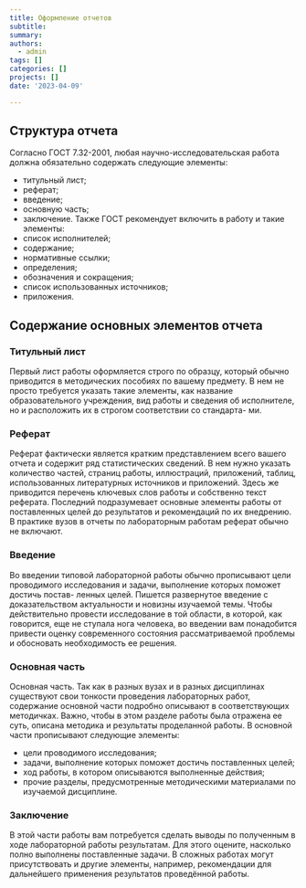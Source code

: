 ```yaml
---
title: Оформление отчетов
subtitle: 
summary: 
authors:
  - admin
tags: []
categories: []
projects: []
date: '2023-04-09'

---
```


## Структура отчета

Согласно ГОСТ 7.32-2001, любая научно-исследовательская работа должна обязательно
содержать следующие элементы:
- титульный лист;
- реферат;
- введение;
- основную часть;
- заключение.
Также ГОСТ рекомендует включить в работу и такие элементы:
- список исполнителей;
- содержание;
- нормативные ссылки;
- определения;
- обозначения и сокращения;
- список использованных источников;
- приложения.

## Содержание основных элементов отчета

### Титульный лист

Первый лист работы оформляется строго по образцу, который обычно
приводится в методических пособиях по вашему предмету. В нем не просто требуется
указать такие элементы, как название образовательного учреждения, вид работы
и сведения об исполнителе, но и расположить их в строгом соответствии со стандарта-
ми.

### Реферат

Реферат фактически является кратким представлением всего вашего отчета
и содержит ряд статистических сведений. В нем нужно указать количество частей,
страниц работы, иллюстраций, приложений, таблиц, использованных литературных
источников и приложений. Здесь же приводится перечень ключевых слов работы
и собственно текст реферата. Последний подразумевает основные элементы работы
от поставленных целей до результатов и рекомендаций по их внедрению. В практике
вузов в отчеты по лабораторным работам реферат обычно не включают.

### Введение

Во введении типовой лабораторной работы обычно прописывают цели
проводимого исследования и задачи, выполнение которых поможет достичь постав-
ленных целей. Пишется развернутое введение с доказательством актуальности и новизны изучаемой темы. Чтобы действительно провести исследование в той области, в которой, как говорится, еще не ступала нога человека, во введении вам понадобится привести оценку современного состояния рассматриваемой проблемы и обосновать необходимость ее решения.

### Основная часть

Основная часть. Так как в разных вузах и в разных дисциплинах существуют свои
тонкости проведения лабораторных работ, содержание основной части подробно
описывают в соответствующих методичках. Важно, чтобы в этом разделе работы была
отражена ее суть, описана методика и результаты проделанной работы.
В основной части прописывают следующие элементы:
- цели проводимого исследования;
- задачи, выполнение которых поможет достичь поставленных целей;
- ход работы, в котором описываются выполненные действия;
- прочие разделы, предусмотренные методическими материалами по изучаемой
дисциплине.

### Заключение

В этой части работы вам потребуется сделать выводы по полученным в ходе лабораторной работы результатам. Для этого оцените, насколько полно выполнены
поставленные задачи. В сложных работах могут присутствовать и другие элементы,
например, рекомендации для дальнейшего применения результатов проведённой
работы.



